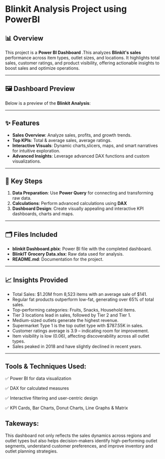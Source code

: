 # Blinkit Analysis Project using PowerBI

## 📊 Overview
This project is a **Power BI Dashboard** .This analyzes **Blinkit's sales** performance across item types, outlet sizes, and locations. It highlights total sales, customer ratings, and product visibility, offering actionable insights to boost sales and optimize operations.

---

## 🖼️ Dashboard Preview
Below is a preview of the **Blinkit Analysis**:


---
## ✨ Features
- **Sales Overview**: Analyze sales, profits, and growth trends.  
- **Top KPIs**: Total & average sales, average ratings. 
- **Interactive Visuals**: Dynamic charts,slicers, maps, and smart narratives for intuitive exploration.  
- **Advanced Insights**: Leverage advanced DAX functions and custom visualizations.
---

## 🔧 Key Steps
1. **Data Preparation**: Use **Power Query** for connecting and transforming raw data.    
2. **Calculations**: Perform advanced calculations using **DAX**   
3. **Dashboard Design**: Create visually appealing and interactive KPI dashboards, charts and maps.
---

## 🗂️ Files Included
- **blinkit Dashboard.pbix**: Power BI file with the completed dashboard.  
- **BlinkIT Grocery Data.xlsx**: Raw data used for analysis.  
- **README.md**: Documentation for the project.
---

## 📈 Insights Provided
- Total Sales: $1.20M from 8,523 items with an average sale of $141.
- Regular fat products outperform low-fat, generating over 65% of total sales.
- Top-performing categories: Fruits, Snacks, Household items.
- Tier 3 locations lead in sales, followed by Tier 2 and Tier 1.
- Medium-sized outlets generate the highest revenue.
- Supermarket Type 1 is the top outlet type with $787.55K in sales.
- Customer ratings average is 3.9 – indicating room for improvement.
- Item visibility is low (0.06), affecting discoverability across all outlet types.
- Sales peaked in 2018 and have slightly declined in recent years.
---
    

















## Tools & Techniques Used:

✅ Power BI for data visualization

✅ DAX for calculated measures

✅ Interactive filtering and user-centric design

✅ KPI Cards, Bar Charts, Donut Charts, Line Graphs & Matrix

## Takeways:
This dashboard not only reflects the sales dynamics across regions and outlet types but also helps decision-makers identify high-performing outlet segments, understand customer preferences, and improve inventory and outlet planning strategies.

